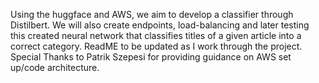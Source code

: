 Using the huggface and AWS, we aim to develop a classifier through Distilbert. We will also create endpoints, load-balancing and later testing this created neural network that
classifies titles of a given article into a correct category. 
ReadME to be updated as I work through the project.
Special Thanks to Patrik Szepesi for providing guidance on AWS set up/code architecture. 
